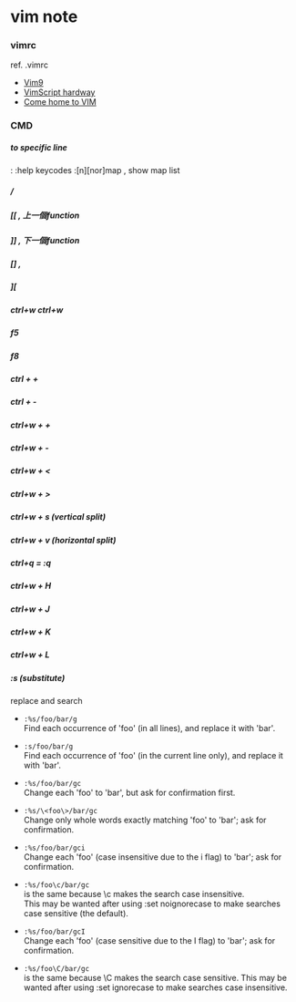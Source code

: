 # vim note


### vimrc
ref. .vimrc
- [Vim9](http://www.study-area.org/tips/vim/Vim-9.html)
- [VimScript hardway](http://learnvimscriptthehardway.stevelosh.com/)
- [Come home to VIM](http://stevelosh.com/blog/2010/09/coming-home-to-vim/)

### CMD

##### to specific line
:<number>
:help keycodes
:[n][nor]map , show map list





##### /
##### [[ , 上一個function
##### ]] , 下一個function
##### [] , 
##### ][
##### ctrl+w ctrl+w
##### f5 
##### f8
##### ctrl + +
##### ctrl + -
##### ctrl+w + +
##### ctrl+w + -
##### ctrl+w + <
##### ctrl+w + >
##### ctrl+w + s (vertical split)
##### ctrl+w + v (horizontal split)
##### ctrl+q = :q
##### ctrl+w + H 
##### ctrl+w + J
##### ctrl+w + K 
##### ctrl+w + L 
##### :s (substitute)
replace and search



- `:%s/foo/bar/g`  
Find each occurrence of 'foo' (in all lines), and replace it with 'bar'.

- `:s/foo/bar/g`  
Find each occurrence of 'foo' (in the current line only), and replace it with 'bar'.

- `:%s/foo/bar/gc`  
Change each 'foo' to 'bar', but ask for confirmation first.  

- `:%s/\<foo\>/bar/gc`  
Change only whole words exactly matching 'foo' to 'bar'; ask for confirmation.      

- `:%s/foo/bar/gci`  
Change each 'foo' (case insensitive due to the i flag) to 'bar'; ask for confirmation.  

- `:%s/foo\c/bar/gc`  
is the same because \c makes the search case insensitive.  
This may be wanted after using :set noignorecase to make searches case sensitive (the default).  

- `:%s/foo/bar/gcI`  
Change each 'foo' (case sensitive due to the I flag) to 'bar'; ask for confirmation.  

- `:%s/foo\C/bar/gc`  
is the same because \C makes the search case sensitive. 
This may be wanted after using :set ignorecase to make searches case insensitive.
